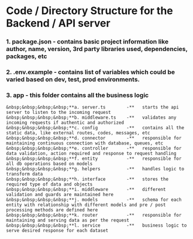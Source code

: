 # Code / Directory Structure for the Backend / API server
### 1. package.json - contains basic project information like author, name, version, 3rd party libraries used, dependencies, packages, etc
### 2. .env.example - contains list of variables which could be varied based on dev, test, prod environments.
### 3. app - this folder contains all the business logic
    &nbsp;&nbsp;&nbsp;&nbsp;**a. server.ts        -**   starts the api server to listen to the incoming request
    &nbsp;&nbsp;&nbsp;&nbsp;**b. middleware.ts    -**   validates any incoming requests if authentic and authorized
    &nbsp;&nbsp;&nbsp;&nbsp;**c. config           -**   contains all the static data, like external routes, codes, messages, etc
    &nbsp;&nbsp;&nbsp;&nbsp;**d. connector        -**   responsible for maintaining continuous connection with database, queues, etc
    &nbsp;&nbsp;&nbsp;&nbsp;**e. controller       -**   responsible for data validation, action required and response to request handling
    &nbsp;&nbsp;&nbsp;&nbsp;**f. entity           -**   responsible for all db operations based on models
    &nbsp;&nbsp;&nbsp;&nbsp;**g. helpers          -**   handles logic to transform data
    &nbsp;&nbsp;&nbsp;&nbsp;**h. interface        -**   stores the required type of data and objects
    &nbsp;&nbsp;&nbsp;&nbsp;**i. middleware       -**   different validation and guards are maintained here
    &nbsp;&nbsp;&nbsp;&nbsp;**j. models           -**   schema for each entity with relationship with different models and pre / post processing methods are defined here
    &nbsp;&nbsp;&nbsp;&nbsp;**k. router           -**   responsible for maintaining and serving data as per the request
    &nbsp;&nbsp;&nbsp;&nbsp;**l. service          -**   business logic to serve desired response for each dataset
